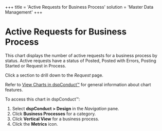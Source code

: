 +++
title = 'Active Requests for Business Process'
solution = 'Master Data Management'
+++

# Active Requests for Business Process

This chart displays the number of active requests for a business process
by <span id="Request Status dspConduct" class="popUpLink">status</span>.
Active requests have a status of Posted, Posted with Errors, Posting
Started or Request in Process.

Click a section to drill down to the *Request* page.

Refer to [View Charts in dspConduct™](View_Charts) for general
information about chart features.

To access this chart in dspConduct™:

1.  Select **dspConduct \> Design** in the *Navigation* pane.
2.  Click **Business Processes** for a category.
3.  Click **Vertical View** for a business process.
4.  Click the **Metrics** icon.

